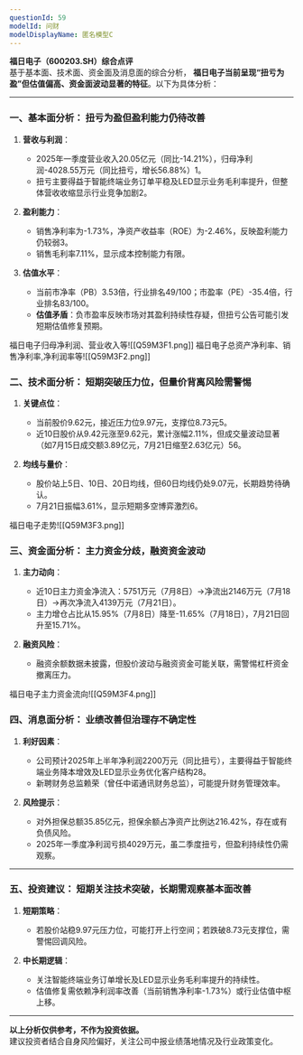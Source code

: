 ```yaml
---
questionId: 59
modelId: 问财
modelDisplayName: 匿名模型C
---
```

**福日电子（600203.SH）综合点评**  
基于基本面、技术面、资金面及消息面的综合分析， **福日电子当前呈现“扭亏为盈”但估值偏高、资金面波动显著的特征**。以下为具体分析：

---

### 一、基本面分析： **扭亏为盈但盈利能力仍待改善**

1. **营收与利润**：
   
    - 2025年一季度营业收入20.05亿元（同比-14.21%），归母净利润-4028.55万元（同比扭亏，增长56.88%）1。
    - 扭亏主要得益于智能终端业务订单平稳及LED显示业务毛利率提升，但整体营收收缩显示行业竞争加剧2。
2. **盈利能力**：
   
    - 销售净利率为-1.73%，净资产收益率（ROE）为-2.46%，反映盈利能力仍较弱3。
    - 销售毛利率7.11%，显示成本控制能力有限。
3. **估值水平**：
   
    - 当前市净率（PB）3.53倍，行业排名49/100；市盈率（PE）-35.4倍，行业排名83/100。
    - **估值矛盾**：负市盈率反映市场对其盈利持续性存疑，但扭亏公告可能引发短期估值修复预期。

福日电子归母净利润、营业收入等![[Q59M3F1.png]]
福日电子总资产净利率、销售净利率,净利润率等![[Q59M3F2.png]]
### 二、技术面分析： **短期突破压力位，但量价背离风险需警惕**

1. **关键点位**：
   
    - 当前股价9.62元，接近压力位9.97元，支撑位8.73元5。
    - 近10日股价从9.42元涨至9.62元，累计涨幅2.11%，但成交量波动显著（如7月15日成交额3.89亿元，7月21日缩至2.63亿元）56。
2. **均线与量价**：
   
    - 股价站上5日、10日、20日均线，但60日均线仍处9.07元，长期趋势待确认。
    - 7月21日振幅3.61%，显示短期多空博弈激烈6。

福日电子走势![[Q59M3F3.png]]
### 三、资金面分析： **主力资金分歧，融资资金波动**

1. **主力动向**：
   
    - 近10日主力资金净流入：5751万元（7月8日）→净流出2146万元（7月18日）→再次净流入4139万元（7月21日）。
    - 主力增仓占比从15.95%（7月8日）降至-11.65%（7月18日），7月21日回升至15.71%。
2. **融资风险**：
   
    - 融资余额数据未披露，但股价波动与融资资金可能关联，需警惕杠杆资金撤离压力。

福日电子主力资金流向![[Q59M3F4.png]]
### 四、消息面分析： **业绩改善但治理存不确定性**

1. **利好因素**：
   
    - 公司预计2025年上半年净利润2200万元（同比扭亏），主要得益于智能终端业务降本增效及LED显示业务优化客户结构28。
    - 新聘财务总监赖荣（曾任中诺通讯财务总监），可能提升财务管理效率。
2. **风险提示**：
   
    - 对外担保总额35.85亿元，担保余额占净资产比例达216.42%，存在或有负债风险。
    - 2025年一季度净利润亏损4029万元，虽二季度扭亏，但盈利持续性仍需观察。

---

### 五、投资建议： **短期关注技术突破，长期需观察基本面改善**

1. **短期策略**：
   
    - 若股价站稳9.97元压力位，可能打开上行空间；若跌破8.73元支撑位，需警惕回调风险。
2. **中长期逻辑**：
   
    - 关注智能终端业务订单增长及LED显示业务毛利率提升的持续性。
    - 估值修复需依赖净利润率改善（当前销售净利率-1.73%）或行业估值中枢上移。

---

**以上分析仅供参考，不作为投资依据。**  
建议投资者结合自身风险偏好，关注公司中报业绩落地情况及行业政策变化。
